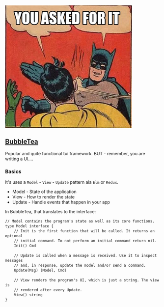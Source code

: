 !["you asked for it"](../../images/asked-for.jpg)


## [BubbleTea]("https://github.com/charmbracelet/bubbletea")

Popular and quite functional tui framework. BUT - remember, you are writing a UI....

### Basics

It's uses a `Model` - `View` - `Update` pattern ala `Elm` or `Redux`.

* Model - State of the application
* View - How to render the state
* Update - Handle events that happen in your app

In BubbleTea, that translates to the interface:


```golang
// Model contains the program's state as well as its core functions.
type Model interface {
	// Init is the first function that will be called. It returns an optional
	// initial command. To not perform an initial command return nil.
	Init() Cmd

	// Update is called when a message is received. Use it to inspect messages
	// and, in response, update the model and/or send a command.
	Update(Msg) (Model, Cmd)

	// View renders the program's UI, which is just a string. The view is
	// rendered after every Update.
	View() string
}
```